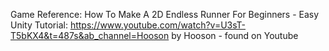 Game Reference: 
How To Make A 2D Endless Runner For Beginners - Easy Unity Tutorial: https://www.youtube.com/watch?v=U3sT-T5bKX4&t=487s&ab_channel=Hooson by Hooson - found on Youtube
